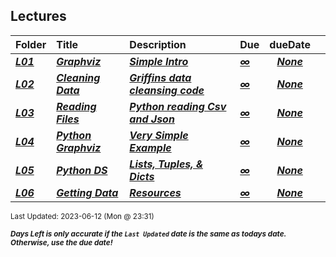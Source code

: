 ## Lectures

| Folder | Title | Description | Due | dueDate |  |
|:------|:------|:------|:------|:-----:|-----|
| ***<a href="https://github.com/rugbyprof/4883-Software-Tools/tree/master/Lectures/L01">L01</a>*** | ***<a href="https://github.com/rugbyprof/4883-Software-Tools/tree/master/Lectures/L01"> Graphviz </a>*** | ***<a href="https://github.com/rugbyprof/4883-Software-Tools/tree/master/Lectures/L01"> Simple Intro</a>*** | ***<a href="https://github.com/rugbyprof/4883-Software-Tools/tree/master/Lectures/L01"> ∞</a>*** | ***<a href="https://github.com/rugbyprof/4883-Software-Tools/tree/master/Lectures/L01">None</a>*** |  |
| ***<a href="https://github.com/rugbyprof/4883-Software-Tools/tree/master/Lectures/L02">L02</a>*** | ***<a href="https://github.com/rugbyprof/4883-Software-Tools/tree/master/Lectures/L02"> Cleaning Data </a>*** | ***<a href="https://github.com/rugbyprof/4883-Software-Tools/tree/master/Lectures/L02"> Griffins data cleansing code</a>*** | ***<a href="https://github.com/rugbyprof/4883-Software-Tools/tree/master/Lectures/L02"> ∞</a>*** | ***<a href="https://github.com/rugbyprof/4883-Software-Tools/tree/master/Lectures/L02">None</a>*** |  |
| ***<a href="https://github.com/rugbyprof/4883-Software-Tools/tree/master/Lectures/L03">L03</a>*** | ***<a href="https://github.com/rugbyprof/4883-Software-Tools/tree/master/Lectures/L03"> Reading Files </a>*** | ***<a href="https://github.com/rugbyprof/4883-Software-Tools/tree/master/Lectures/L03"> Python reading Csv and Json</a>*** | ***<a href="https://github.com/rugbyprof/4883-Software-Tools/tree/master/Lectures/L03"> ∞</a>*** | ***<a href="https://github.com/rugbyprof/4883-Software-Tools/tree/master/Lectures/L03">None</a>*** |  |
| ***<a href="https://github.com/rugbyprof/4883-Software-Tools/tree/master/Lectures/L04">L04</a>*** | ***<a href="https://github.com/rugbyprof/4883-Software-Tools/tree/master/Lectures/L04"> Python Graphviz </a>*** | ***<a href="https://github.com/rugbyprof/4883-Software-Tools/tree/master/Lectures/L04"> Very Simple Example</a>*** | ***<a href="https://github.com/rugbyprof/4883-Software-Tools/tree/master/Lectures/L04"> ∞</a>*** | ***<a href="https://github.com/rugbyprof/4883-Software-Tools/tree/master/Lectures/L04">None</a>*** |  |
| ***<a href="https://github.com/rugbyprof/4883-Software-Tools/tree/master/Lectures/L05">L05</a>*** | ***<a href="https://github.com/rugbyprof/4883-Software-Tools/tree/master/Lectures/L05"> Python DS </a>*** | ***<a href="https://github.com/rugbyprof/4883-Software-Tools/tree/master/Lectures/L05"> Lists, Tuples, & Dicts</a>*** | ***<a href="https://github.com/rugbyprof/4883-Software-Tools/tree/master/Lectures/L05"> ∞</a>*** | ***<a href="https://github.com/rugbyprof/4883-Software-Tools/tree/master/Lectures/L05">None</a>*** |  |
| ***<a href="https://github.com/rugbyprof/4883-Software-Tools/tree/master/Lectures/L06">L06</a>*** | ***<a href="https://github.com/rugbyprof/4883-Software-Tools/tree/master/Lectures/L06"> Getting Data </a>*** | ***<a href="https://github.com/rugbyprof/4883-Software-Tools/tree/master/Lectures/L06"> Resources</a>*** | ***<a href="https://github.com/rugbyprof/4883-Software-Tools/tree/master/Lectures/L06"> ∞</a>*** | ***<a href="https://github.com/rugbyprof/4883-Software-Tools/tree/master/Lectures/L06">None</a>*** |  |

<sup>Last Updated: 2023-06-12 (Mon @ 23:31)</sup> 

<sup>***Days Left is only accurate if the `Last Updated` date is the same as todays date. Otherwise, use the due date!***</sup> 